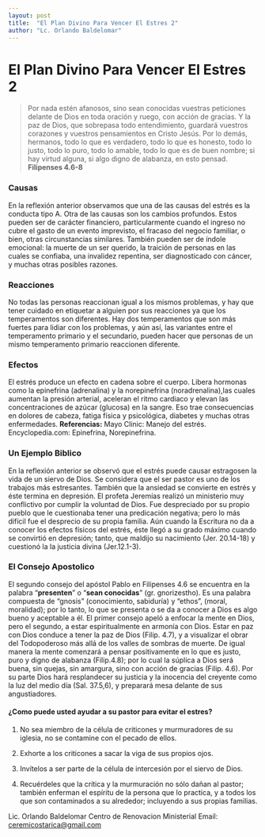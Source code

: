 ```yaml
---
layout: post
title:  "El Plan Divino Para Vencer El Estres 2"
author: "Lc. Orlando Baldelomar"
---
```


# El Plan Divino Para Vencer El Estres 2

>Por nada estén afanosos, sino sean conocidas vuestras peticiones delante de Dios en toda oración y ruego, con acción  de gracias.  Y la paz de Dios, que sobrepasa todo entendimiento, guardará  vuestros corazones y vuestros pensamientos en Cristo Jesús.   Por lo demás, hermanos, todo lo que es verdadero, todo lo que es honesto, todo lo justo, todo lo puro, todo lo amable, todo lo que es de buen nombre; si hay virtud alguna, si algo digno de alabanza, en esto pensad.
**Filipenses 4.6-8**

### Causas
En la reflexión anterior observamos que una de las causas  del estrés es la conducta tipo A.  Otra de las causas son los cambios profundos. Estos pueden ser de carácter financiero, particularmente cuando el ingreso no cubre el gasto de un evento imprevisto, el fracaso del negocio familiar, o bien, otras circunstancias similares. También pueden ser de índole emocional: la muerte de un ser querido,  la traición de personas en las cuales se confiaba, una invalidez repentina, ser diagnosticado con cáncer, y muchas otras posibles razones.

### Reacciones
No todas las personas reaccionan igual a los mismos problemas, y hay que tener cuidado  en etiquetar a alguien por sus reacciones ya que los temperamentos son diferentes.  Hay dos temperamentos que son más fuertes para lidiar con los problemas, y aún así, las variantes entre el temperamento primario y el secundario, pueden hacer que personas de un mismo temperamento primario reaccionen diferente.

### Efectos
El estrés produce un efecto en cadena sobre el cuerpo. Libera hormonas como la epinefrina (adrenalina) y la norepinefrina (noradrenalina),las cuales aumentan la presión arterial, aceleran el ritmo cardiaco y elevan las concentraciones de azúcar (glucosa) en la sangre. Eso trae consecuencias en dolores de cabeza, fatiga física y psicológica, diabetes y muchas otras enfermedades.
**Referencias:** Mayo Clinic: Manejo del estrés.  Encyclopedia.com: Epinefrina, Norepinefrina.

### Un Ejemplo Biblico
En la reflexión anterior se observó que el estrés puede causar estragosen la vida de un siervo de Dios.   Se considera que el ser pastor es uno de los trabajos más estresantes.  También que la ansiedad  se convierte en estrés y éste termina en depresión.
El profeta Jeremías realizó un ministerio muy conflictivo por cumplir la voluntad de Dios.   Fue despreciado por su propio pueblo que le cuestionaba tener una predicación negativa; pero lo más difícil  fue el desprecio de su propia familia. Aún cuando la Escritura no da a conocer los efectos físicos del estrés, éste llegó a su grado máximo cuando se convirtió en depresión; tanto, que maldijo su nacimiento (Jer. 20.14-18) y cuestionó la la justicia divina (Jer.12.1-3).


### El Consejo Apostolico
El segundo consejo del apóstol Pablo en Filipenses 4.6 se encuentra en la palabra “**presenten**” o “**sean conocidas**” (gr. gnorizestho). Es una palabra compuesta de “gnosis” (conocimiento, sabiduría) y “ethos”, (moral, moralidad); por lo tanto, lo que se presenta o se da a conocer a Dios es algo bueno y aceptable a él.
El primer consejo apeló a enfocar la mente en Dios, pero el segundo, a estar espiritualmente en armonía con Dios. Estar en paz con Dios conduce a tener   la paz de Dios (Filip. 4.7), y a visualizar el obrar del Todopoderoso más allá de los valles de sombras de muerte.  De igual manera la mente comenzará a pensar positivamente en lo que es justo, puro y digno de alabanza (Filip.4.8); por lo cual la súplica a Dios será buena, sin quejas, sin amargura, sino con acción de gracias  (Filip. 4.6).  Por su parte Dios hará resplandecer su justicia y la inocencia del creyente como la luz del medio día (Sal. 37.5,6), y preparará mesa delante de sus angustiadores.

#### ¿Como puede usted ayudar a su pastor para evitar el estres?
1. No sea miembro de la célula de criticones y murmuradores de su iglesia, no se contamine con el pecado de ellos.

2. Exhorte a los criticones a sacar la viga de sus propios ojos.

3. Invítelos a ser parte de la célula de intercesión por el siervo de Dios.

4. Recuérdeles que la crítica y la murmuración no sólo dañan al pastor; también enferman el espíritu de la persona que lo practica, y  a todos los que son contaminados a su alrededor; incluyendo a sus propias familias.

Lic. Orlando Baldelomar
Centro de Renovacion Ministerial
Email: ceremicostarica@gmail.com
